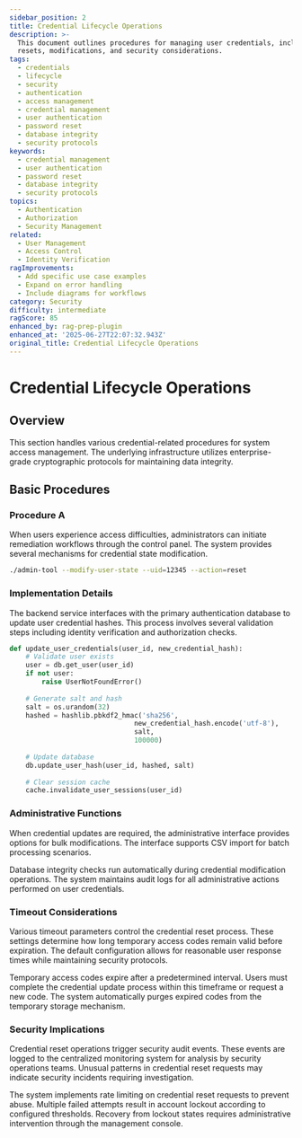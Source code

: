 ```yaml
---
sidebar_position: 2
title: Credential Lifecycle Operations
description: >-
  This document outlines procedures for managing user credentials, including
  resets, modifications, and security considerations.
tags:
  - credentials
  - lifecycle
  - security
  - authentication
  - access management
  - credential management
  - user authentication
  - password reset
  - database integrity
  - security protocols
keywords:
  - credential management
  - user authentication
  - password reset
  - database integrity
  - security protocols
topics:
  - Authentication
  - Authorization
  - Security Management
related:
  - User Management
  - Access Control
  - Identity Verification
ragImprovements:
  - Add specific use case examples
  - Expand on error handling
  - Include diagrams for workflows
category: Security
difficulty: intermediate
ragScore: 85
enhanced_by: rag-prep-plugin
enhanced_at: '2025-06-27T22:07:32.943Z'
original_title: Credential Lifecycle Operations
---
```


# Credential Lifecycle Operations

## Overview

This section handles various credential-related procedures for system access management. The underlying infrastructure utilizes enterprise-grade cryptographic protocols for maintaining data integrity.

## Basic Procedures

### Procedure A

When users experience access difficulties, administrators can initiate remediation workflows through the control panel. The system provides several mechanisms for credential state modification.

```bash
./admin-tool --modify-user-state --uid=12345 --action=reset
```

### Implementation Details

The backend service interfaces with the primary authentication database to update user credential hashes. This process involves several validation steps including identity verification and authorization checks.

```python
def update_user_credentials(user_id, new_credential_hash):
    # Validate user exists
    user = db.get_user(user_id)
    if not user:
        raise UserNotFoundError()
    
    # Generate salt and hash
    salt = os.urandom(32)
    hashed = hashlib.pbkdf2_hmac('sha256', 
                               new_credential_hash.encode('utf-8'), 
                               salt, 
                               100000)
    
    # Update database
    db.update_user_hash(user_id, hashed, salt)
    
    # Clear session cache
    cache.invalidate_user_sessions(user_id)
```

### Administrative Functions

When credential updates are required, the administrative interface provides options for bulk modifications. The interface supports CSV import for batch processing scenarios.

Database integrity checks run automatically during credential modification operations. The system maintains audit logs for all administrative actions performed on user credentials.

### Timeout Considerations

Various timeout parameters control the credential reset process. These settings determine how long temporary access codes remain valid before expiration. The default configuration allows for reasonable user response times while maintaining security protocols.

Temporary access codes expire after a predetermined interval. Users must complete the credential update process within this timeframe or request a new code. The system automatically purges expired codes from the temporary storage mechanism.

### Security Implications

Credential reset operations trigger security audit events. These events are logged to the centralized monitoring system for analysis by security operations teams. Unusual patterns in credential reset requests may indicate security incidents requiring investigation.

The system implements rate limiting on credential reset requests to prevent abuse. Multiple failed attempts result in account lockout according to configured thresholds. Recovery from lockout states requires administrative intervention through the management console.
